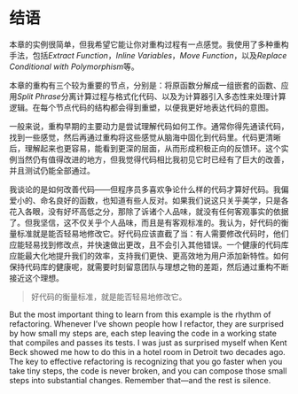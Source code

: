 # 结语

本章的实例很简单，但我希望它能让你对重构过程有一点感觉。我使用了多种重构手法，包括*Extract Function*，*Inline Variables*，*Move Function*，以及*Replace Conditional with Polymorphism*等。

本章的重构有三个较为重要的节点，分别是：将原函数分解成一组嵌套的函数、应用*Split Phrase*分离计算过程与格式化代码、以及为计算器引入多态性来处理计算逻辑。在每个节点代码的结构都会得到重塑，以便我更好地表达代码的意图。

一般来说，重构早期的主要动力是尝试理解代码如何工作。通常你得先通读代码，找到一些感觉，然后再通过重构将这些感觉从脑海中固化到代码里。代码更清晰后，理解起来也更容易，能看到更深的层面，从而形成积极正向的反馈环。这个实例当然仍有值得改进的地方，但我觉得代码相比我初见它时已经有了巨大的改善，并且测试仍能全部通过。

我谈论的是如何改善代码——但程序员多喜欢争论什么样的代码才算好代码。我偏爱小的、命名良好的函数，也知道有些人反对。如果我们说这只关乎美学，只是各花入各眼，没有好坏高低之分，那除了诉诸个人品味，就没有任何客观事实的依据了。但我坚信，这不仅关乎个人品味，而且是有客观标准的。我认为，好代码的衡量标准就是能否轻易地修改它。好代码应该直截了当：有人需要修改代码时，他们应能轻易找到修改点，并快速做出更改，且不会引入其他错误。一个健康的代码库应能最大化地提升我们的效率，支持我们更快、更高效地为用户添加新特性。如何保持代码库的健康呢，就需要时刻留意团队与理想之物的差距，然后通过重构不断接近这个理想。

> 好代码的衡量标准，就是能否轻易地修改它。

But the most important thing to learn from this example is the rhythm of refactoring. Whenever I’ve shown people how I refactor, they are surprised by how small my steps are, each step leaving the code in a working state that compiles and passes its tests. I was just as surprised myself when Kent Beck showed me how to do this in a hotel room in Detroit two decades ago. The key to effective refactoring is recognizing that you go faster when you take tiny steps, the code is never broken, and you can compose those small steps into substantial changes. Remember that—and the rest is silence.
